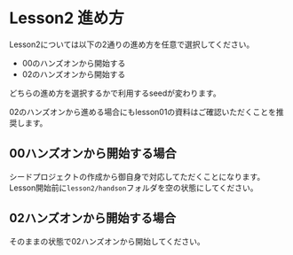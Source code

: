 # Lesson2 進め方

Lesson2については以下の2通りの進め方を任意で選択してください。  

- 00のハンズオンから開始する
- 02のハンズオンから開始する

どちらの進め方を選択するかで利用するseedが変わります。  

02のハンズオンから進める場合にもlesson01の資料はご確認いただくことを推奨します。  

## 00ハンズオンから開始する場合

シードプロジェクトの作成から御自身で対応してただくことになります。  
Lesson開始前に`lesson2/handson`フォルダを空の状態にしてください。  

## 02ハンズオンから開始する場合

そのままの状態で02ハンズオンから開始してください。  

